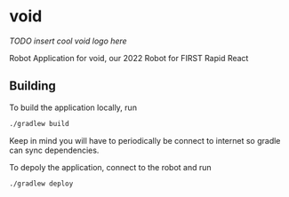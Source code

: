 # void

*TODO insert cool void logo here*

Robot Application for void, our 2022 Robot for FIRST Rapid React

## Building

To build the application locally, run 

```bash
./gradlew build
```

Keep in mind you will have to periodically be connect to internet so gradle can sync dependencies.

To depoly the application, connect to the robot and run

```bash
./gradlew deploy
```
